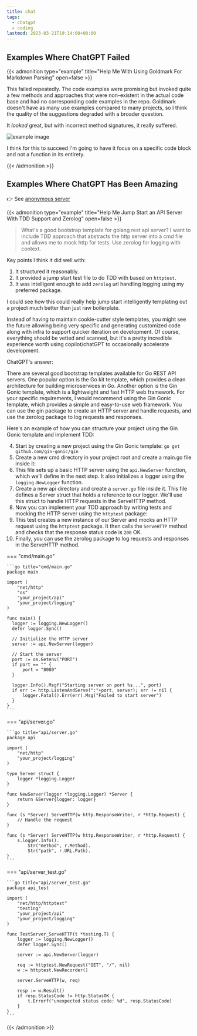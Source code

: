 ```yaml
---
title: chat
tags:
  - chatgpt
  - coding
lastmod: 2023-03-21T19:14:00+00:00
---
```


## Examples Where ChatGPT Failed

{{< admonition type="example" title="Help Me With Using Goldmark For Markdown Parsing" open=false >}}

This failed repeatedly.
The code examples were promising but invoked quite a few methods and approaches that were non-existent in the actual code base and had no corresponding code examples in the repo.
Goldmark doesn't have as many use examples compared to many projects, so I think the quality of the suggestions degraded with a broader question.

It _looked_ great, but with incorrect method signatures, it really suffered.

![example image](/images/notes/ray-so-export-developement-ai-chat-goldmark.png "Goldmark Fail")

I think for this to succeed I'm going to have it focus on a specific code block and not a function in its entirety.

{{< /admonition >}}

## Examples Where ChatGPT Has Been Amazing

👉 See [anonymous server](../go/http.md#anonymous-server)

{{< admonition type="example" title="Help Me Jump Start an API Server With TDD Support and Zerolog" open=false >}}

> What's a good bootstrap template for golang rest api server?
> I want to include TDD approach that abstracts the http server into a cmd file and allows me to mock http for tests.
> Use zerolog for logging with context.

Key points I think it did well with:

1. It structured it reasonably.
2. It provided a jump start test file to do TDD with based on `httptest`.
3. It was intelligent enough to add `zerolog` url handling logging using my preferred package.

I could see how this could really help jump start intelligently templating out a project much better than just raw boilerplate.

Instead of having to maintain cookie-cutter style templates, you might see the future allowing being very specific and generating customized code along with infra to support quicker iteration on development.
Of course, everything should be vetted and scanned, but it's a pretty incredible experience worth using copilot/chatGPT to occasionally accelerate development.

ChatGPT's answer:

There are several good bootstrap templates available for Go REST API servers. One popular option is the Go kit template, which provides a clean architecture for building microservices in Go.
Another option is the Gin Gonic template, which is a lightweight and fast HTTP web framework.
For your specific requirements, I would recommend using the Gin Gonic template, which provides a simple and easy-to-use web framework. You can use the gin package to create an HTTP server and handle requests, and use the zerolog package to log requests and responses.

Here's an example of how you can structure your project using the Gin Gonic template and implement TDD:

4. Start by creating a new project using the Gin Gonic template: `go get github.com/gin-gonic/gin`
5. Create a new cmd directory in your project root and create a main.go file inside it:
6. This file sets up a basic HTTP server using the `api.NewServer` function, which we'll define in the next step.
   It also initializes a logger using the `logging.NewLogger` function.
7. Create a new api directory and create a `server.go` file inside it.
   This file defines a Server struct that holds a reference to our logger.
   We'll use this struct to handle HTTP requests in the ServeHTTP method.
8. Now you can implement your TDD approach by writing tests and mocking the HTTP server using the `httptest` package:
9. This test creates a new instance of our Server and mocks an HTTP request using the `httptest` package.
   It then calls the `ServeHTTP` method and checks that the response status code is `200` OK.
10. Finally, you can use the zerolog package to log requests and responses in the ServeHTTP method.

=== "cmd/main.go"

    ```go title="cmd/main.go"
    package main

    import (
        "net/http"
        "os"
        "your_project/api"
        "your_project/logging"
    )

    func main() {
      logger := logging.NewLogger()
      defer logger.Sync()

      // Initialize the HTTP server
      server := api.NewServer(logger)

      // Start the server
      port := os.Getenv("PORT")
      if port == "" {
          port = "8080"
      }

      logger.Info().Msgf("Starting server on port %s...", port)
      if err := http.ListenAndServe(":"+port, server); err != nil {
          logger.Fatal().Err(err).Msg("Failed to start server")
      }
    }
    ```

=== "api/server.go"

    ```go title="api/server.go"
    package api

    import (
        "net/http"
        "your_project/logging"
    )

    type Server struct {
        logger *logging.Logger
    }

    func NewServer(logger *logging.Logger) *Server {
        return &Server{logger: logger}
    }

    func (s *Server) ServeHTTP(w http.ResponseWriter, r *http.Request) {
        // Handle the request
    }

    func (s *Server) ServeHTTP(w http.ResponseWriter, r *http.Request) {
        s.logger.Info().
            Str("method", r.Method).
            Str("path", r.URL.Path).
    }
    ```

=== "api/server_test.go"

    ```go title="api/server_test.go"
    package api_test

    import (
        "net/http/httptest"
        "testing"
        "your_project/api"
        "your_project/logging"
    )

    func TestServer_ServeHTTP(t *testing.T) {
        logger := logging.NewLogger()
        defer logger.Sync()

        server := api.NewServer(logger)

        req := httptest.NewRequest("GET", "/", nil)
        w := httptest.NewRecorder()

        server.ServeHTTP(w, req)

        resp := w.Result()
        if resp.StatusCode != http.StatusOK {
            t.Errorf("unexpected status code: %d", resp.StatusCode)
        }
    }
    ```

{{< /admonition >}}
